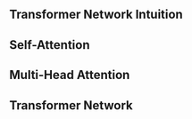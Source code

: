 ## Transformer Network Intuition

## Self-Attention

## Multi-Head Attention

## Transformer Network